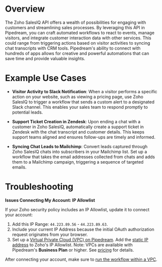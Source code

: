 # Overview

The Zoho SalesIQ API offers a wealth of possibilities for engaging with customers and streamlining sales processes. By leveraging this API in Pipedream, you can craft automated workflows to react to events, manage visitors, and integrate customer interaction data with other services. This could range from triggering actions based on visitor activities to syncing chat transcripts with CRM tools. Pipedream's ability to connect with hundreds of apps allows for creative and powerful automations that can save time and provide valuable insights.

# Example Use Cases

- **Visitor Activity to Slack Notification**: When a visitor performs a specific action on your website, such as viewing a pricing page, use Zoho SalesIQ to trigger a workflow that sends a custom alert to a designated Slack channel. This enables your sales team to respond promptly to potential leads.

- **Support Ticket Creation in Zendesk**: Upon ending a chat with a customer in Zoho SalesIQ, automatically create a support ticket in Zendesk with the chat transcript and customer details. This keeps support teams aligned and ensures follow-ups are timely and informed.

- **Syncing Chat Leads to Mailchimp**: Convert leads captured through Zoho SalesIQ chats into subscribers in your Mailchimp list. Set up a workflow that takes the email addresses collected from chats and adds them to a Mailchimp campaign, triggering a sequence of targeted emails.

# Troubleshooting

**Issues Connecting My Account: IP Allowlist**

If your Zoho security policy includes an IP Allowlist, update it to connect your account:

1. Add this IP Range: `44.223.89.56` - `44.223.89.63`.
2. Include your current IP Address because the initial OAuth authorization request originates from your browser.
3. Set up a [Virtual Private Cloud (VPC) on Pipedream](https://pipedream.com/docs/workflows/vpc#create-a-new-vpc). Add the [static IP address](https://pipedream.com/docs/workflows/vpc#find-the-static-outbound-ip-address-for-a-vpc) to Zoho's IP Allowlist. Note: VPCs are available with Pipedream's **Business Plan** or higher. See [pricing](https://pipedream.com/pricing) for details.

After connecting your account, make sure to [run the workflow within a VPC](https://pipedream.com/docs/workflows/vpc#run-workflows-within-a-vpc).
